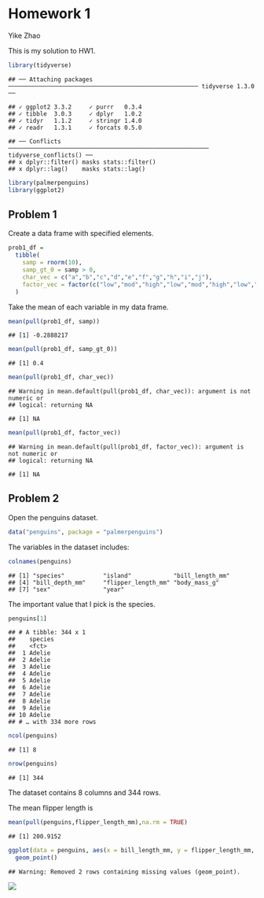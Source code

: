 Homework 1
================
Yike Zhao

This is my solution to HW1.

``` r
library(tidyverse)
```

    ## ── Attaching packages ────────────────────────────────────────────────────── tidyverse 1.3.0 ──

    ## ✓ ggplot2 3.3.2     ✓ purrr   0.3.4
    ## ✓ tibble  3.0.3     ✓ dplyr   1.0.2
    ## ✓ tidyr   1.1.2     ✓ stringr 1.4.0
    ## ✓ readr   1.3.1     ✓ forcats 0.5.0

    ## ── Conflicts ───────────────────────────────────────────────────────── tidyverse_conflicts() ──
    ## x dplyr::filter() masks stats::filter()
    ## x dplyr::lag()    masks stats::lag()

``` r
library(palmerpenguins)
library(ggplot2)
```

## Problem 1

Create a data frame with specified elements.

``` r
prob1_df = 
  tibble(
    samp = rnorm(10),
    samp_gt_0 = samp > 0,
    char_vec = c("a","b","c","d","e","f","g","h","i","j"),
    factor_vec = factor(c("low","mod","high","low","mod","high","low","mod","high","high"))
  )
```

Take the mean of each variable in my data frame.

``` r
mean(pull(prob1_df, samp))
```

    ## [1] -0.2888217

``` r
mean(pull(prob1_df, samp_gt_0))
```

    ## [1] 0.4

``` r
mean(pull(prob1_df, char_vec))
```

    ## Warning in mean.default(pull(prob1_df, char_vec)): argument is not numeric or
    ## logical: returning NA

    ## [1] NA

``` r
mean(pull(prob1_df, factor_vec))
```

    ## Warning in mean.default(pull(prob1_df, factor_vec)): argument is not numeric or
    ## logical: returning NA

    ## [1] NA

## Problem 2

Open the penguins dataset.

``` r
data("penguins", package = "palmerpenguins")
```

The variables in the dataset includes:

``` r
colnames(penguins)
```

    ## [1] "species"           "island"            "bill_length_mm"   
    ## [4] "bill_depth_mm"     "flipper_length_mm" "body_mass_g"      
    ## [7] "sex"               "year"

The important value that I pick is the species.

``` r
penguins[1]
```

    ## # A tibble: 344 x 1
    ##    species
    ##    <fct>  
    ##  1 Adelie 
    ##  2 Adelie 
    ##  3 Adelie 
    ##  4 Adelie 
    ##  5 Adelie 
    ##  6 Adelie 
    ##  7 Adelie 
    ##  8 Adelie 
    ##  9 Adelie 
    ## 10 Adelie 
    ## # … with 334 more rows

``` r
ncol(penguins)
```

    ## [1] 8

``` r
nrow(penguins)
```

    ## [1] 344

The dataset contains 8 columns and 344 rows.

The mean flipper length is

``` r
mean(pull(penguins,flipper_length_mm),na.rm = TRUE)
```

    ## [1] 200.9152

``` r
ggplot(data = penguins, aes(x = bill_length_mm, y = flipper_length_mm, color = species))+
  geom_point()
```

    ## Warning: Removed 2 rows containing missing values (geom_point).

![](p8105_hw1_yz3738_files/figure-gfm/scatter-1.png)<!-- -->
